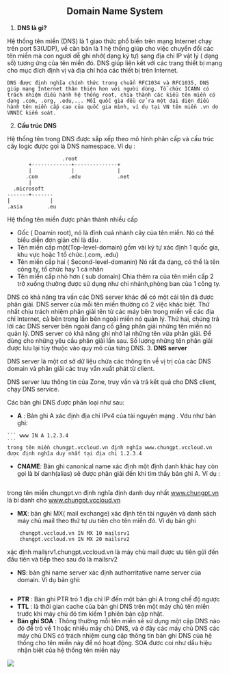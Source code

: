 <h2 style="text-align: center;markdown ="1> Domain Name System</h2>

1. **DNS là gì?**

  Hệ thống tên miền (DNS) là 1 giao thức phổ biến trên mạng Internet chạy trên port 53(UDP), về căn bản là 1 hệ thống giúp cho việc chuyển đổi các tên miền mà con người dễ ghi nhớ( dạng ký tự) sang địa chỉ IP vật lý ( dạng số) tương ứng của tên miền đó. DNS giúp liên kết với các trang thiết bị mạng cho mục đích định vị và địa chỉ hóa các thiết bị trên Internet.

    DNS được định nghĩa chính thức trong chuẩn RFC1034 và RFC1035, DNS giúp mạng Internet thân thiện hơn với người dùng. Tổ chức ICANN có trách nhiệm điều hành hệ thống root, chia thành các kiểu tên miền có dạng .com, .org, .edu,... Mỗi quốc gia đều cử ra một dại diện điều hành tên miền cấp cao của quốc gia mình, ví dụ tại VN tên miền .vn do VNNIC kiểm soát.
2.  **Cấu trúc DNS**

  Hệ thống tên trong DNS được sắp xếp theo mô hình phân cấp và cấu trúc cây logic được gọi là DNS namespace. Ví dụ :
```sequence
                  .root
       +-------------+--------------+
       |             |              |
      .com          .edu            .net
       |
  .microsoft
-------+-------
|             |
.asia        .eu
```   
Hệ thống tên miền được phân thành nhiều cấp
  - Gốc ( Doamin root), nó là đỉnh cuả nhánh cây của tên miền. Nó có thể biểu diễn đơn giản chỉ là dấu .
  - Tên miền cấp một(Top-level-domain) gồm vài ký tự xác định 1 quốc gia, khu vực hoặc 1 tổ chức.(.com, .edu)
  - Tên miền cấp hai ( Second-level-domanin) Nó rất đa dạng, có thể là tên công ty, tổ chức hay 1 cá nhân
  - Tên miền cấp nhỏ hơn ( sub domain) Chia thêm ra của tên miền cấp 2 trở xuống thường được sử dụng như chi nhánh,phòng ban của 1 công ty.

  DNS có khả năng tra vấn các DNS server khác để có một cái tên đã được phân giải. DNS server của mỗi tên miền thường có 2 việc khác biệt. Thứ nhất chịu trách nhiệm phân giải tên từ các máy bên trong miền về các địa chỉ Internet, cả bên trong lẫn bên ngoài miền nó quản lý. Thứ hai, chúng trả lời các DNS server bên ngoài đang cố gắng phân giải những tên miền nó quản lý. DNS server có khả năng ghi nhớ lại những tên vừa phân giải. Để dùng cho những yêu cầu phân giải lần sau. Số lượng những tên phân giải được lưu lại tùy thuộc vào quy mô của từng DNS.
3. **DNS server**

  DNS server là một cơ sở dữ liệu chứa các thông tin về vị trị của các DNS domain và phân giải các truy vấn xuất phát từ client.

  DNS server lưu thông tin của Zone, truy vấn và trả kết quả cho DNS client, chạy DNS service.

  Các bản ghi DNS được phân loại như sau:
   - **A** : Bản ghi A xác định địa chỉ IPv4 của tài nguyên mạng . Vdu như bản ghi:

    ``` www IN A 1.2.3.4
    ```
    trong tên miền chungpt.vccloud.vn định nghĩa www.chungpt.vccloud.vn được định nghĩa duy nhất tại địa chỉ 1.2.3.4

   - **CNAME**: Bản ghi canonical name xác định một định danh khác hay còn gọi là bí danh(alias) sẽ được phân giải đến khi tìm thấy bản ghi A. Ví dụ :
   ``` www IN CNAME www.chungpt.vccloud.vn
   ```
   trong tên miền chungpt.vn định nghĩa định danh duy nhất www.chungpt.vn là bí danh cho www.chungpt.vccloud.vn

   - **MX**: bản ghi MX( mail exchange) xác định tên tài nguyên và danh sách máy chủ mail theo thứ tự ưu tiên cho tên miền đó. Ví dụ bản ghi
   ```
       chungpt.vccloud.vn IN MX 10 mailsrv1
       chungpt.vccloud.vn IN MX 20 mailsrv2
   ```
   xác định mailsrv1.chungpt.vccloud.vn là máy chủ mail được ưu tiên gửi đến đầu tiên và tiếp theo sau đó là mailsrv2

   - **NS**: bản ghi name server xác định authorritative name server của domain. Ví dụ bản ghi:
       ``` chungpt.vccloud.vn IN NS ns1.chungpt.vccloud.vn
       ```
   - **PTR** : Bản ghi PTR trỏ 1 địa chỉ IP đến một bản ghi A trong chế độ ngược
   - **TTL** : là thời gian cache của bản ghi DNS trên một máy chủ tên miền trước khi máy chủ đó tìm kiếm 1 phiên bản cập nhật.
   - **Bản ghi SOA** : Thông thường mỗi tên miền sẽ sử dụng một cặp DNS nào đó để trỏ về  1 hoặc nhiều máy chủ DNS, và ở đây các máy chủ DNS các máy chủ DNS có trách nhiệm cung cập thông tin bản ghi DNS của hệ thống cho tên miền này để nó hoạt động. SOA đươc coi như dấu hiệu nhận biêt của hệ thống tên miền này

   <img src=http://i.imgur.com/gzBaNVO.jpg>
